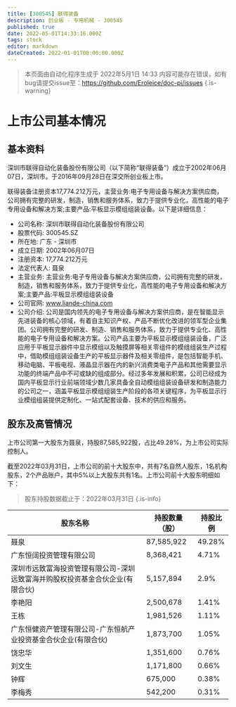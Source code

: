 ```yaml
---
title: [300545] 联得装备
description: 创业板 - 专用机械 - 300545
published: true
date: 2022-05-01T14:33:16.000Z
tags: stock
editor: markdown
dateCreated: 2022-01-01T00:00:00.000Z
---
```


> 本页面由自动化程序生成于 2022年5月1日 14:33
> 内容可能存在错误，如有bug请提交issue至：https://github.com/Eroleice/doc-pi/issues
{.is-warning}

# 上市公司基本情况

## 基本资料

深圳市联得自动化装备股份有限公司（以下简称“联得装备”）成立于2002年06月07日，深圳市。于2016年09月28日在深交所创业板上市。

联得装备注册资本17,774.212万元，主营业务:电子专用设备与解决方案供应商，公司拥有完整的研发，制造，销售和服务体系，致力于提供专业化，高性能的电子专用设备和解决方案;主要产品:平板显示模组组装设备。以下是详细信息：

- 公司名称: 深圳市联得自动化装备股份有限公司
- 股票代码: 300545.SZ
- 所在地: 广东 - 深圳市
- 成立日期: 2002年06月07日
- 注册资本: 17,774.212万元
- 法定代表人: 聂泉
- 主营业务: 主营业务:电子专用设备与解决方案供应商，公司拥有完整的研发，制造，销售和服务体系，致力于提供专业化，高性能的电子专用设备和解决方案;主要产品:平板显示模组组装设备
- 公司官网: www.liande-china.com
- 公司介绍: 公司是国内领先的电子专用设备与解决方案供应商，是在智能显示先进装备的核心领域，有着自主知识产权、产品不断优化改进的领军型企业集团。公司拥有完整的研发、制造、销售和服务体系，致力于提供专业化、高性能的电子专用设备和解决方案。公司产品主要为平板显示模组组装设备，广泛应用于平板显示器件中显示模组以及触摸屏等相关零组件的模组组装生产过程中，借助模组组装设备生产的平板显示器件及相关零组件，是包括智能手机、移动电脑、平板电视、液晶显示器在内的新兴消费类电子产品和其他需要显示功能的终端产品中不可或缺的组成部分。经过多年发展和积累，公司已经成为国内平板显示行业前端领域少数几家具备全自动模组组装设备研发和制造能力的公司之一，涵盖平板显示模组组装生产阶段的各项关键程序，为平板显示行业模组组装提供定制化、一站式配套设备、技术的供应和服务。


## 股东及高管情况

上市公司第一大股东为聂泉，持股87,585,922股，占比49.28%，为上市公司实际控制人。

截至2022年03月31日，上市公司的前十大股东中，共有7名自然人股东，1名机构股东，2个产品账户，其中5%以上大股东共有1名。上市公司前十大股东明细如下：

> 股东持股数据截止于：2022年03月31日
{.is-info}

| 股东名称 | 持股数量（股） | 持股比例 |
| --- | --- | --- |
| 聂泉 | 87,585,922 | 49.28% |
| 广东恒阔投资管理有限公司 | 8,368,421 | 4.71% |
| 深圳市远致富海投资管理有限公司-深圳远致富海并购股权投资基金合伙企业(有限合伙) | 5,157,894 | 2.9% |
| 李艳阳 | 2,500,678 | 1.41% |
| 王栋 | 1,981,526 | 1.11% |
| 广东恒健资产管理有限公司-广东恒航产业投资基金合伙企业(有限合伙) | 1,873,700 | 1.05% |
| 饶忠华 | 1,351,600 | 0.76% |
| 刘文生 | 1,171,800 | 0.66% |
| 钟辉 | 675,000 | 0.38% |
| 李梅秀 | 542,200 | 0.31% |




